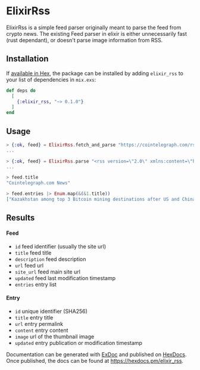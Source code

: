 # ElixirRss

ElixirRss is a simple feed parser originally meant to parse the feed from crypto news. The existing Feed parser in elixir is either unnecessarily fast (rust dependant), or doesn't parse image information from RSS. 

## Installation

If [available in Hex](https://hex.pm/docs/publish), the package can be installed
by adding `elixir_rss` to your list of dependencies in `mix.exs`:

```elixir
def deps do
  [
    {:elixir_rss, "~> 0.1.0"}
  ]
end
```

## Usage

```elixir
> {:ok, feed} = ElixirRss.fetch_and_parse "https://cointelegraph.com/rss"
...

> {:ok, feed} = ElixirRss.parse "<rss version=\"2.0\" xmlns:content=\"http://purl.org/rss/1.0/modules/content/\" ..."
...

> feed.title
"Cointelegraph.com News"

> feed.entries |> Enum.map(&(&1.title))
["Kazakhstan among top 3 Bitcoin mining destinations after US and China", "3Commas issues security alert as FTX deletes API keys following hack", ...]
```


## Results

#### Feed
  - `id` feed identifier (usually the site url)
  - `title` feed title
  - `description` feed description
  - `url` feed url
  - `site_url` feed main site url
  - `updated` feed last modification timestamp
  - `entries` entry list

#### Entry
  - `id` unique identifier (SHA256)
  - `title` entry title
  - `url` entry permalink
  - `content` entry content
  - `image` url of the thumbnail image
  - `updated` entry publication or modification timestamp



Documentation can be generated with [ExDoc](https://github.com/elixir-lang/ex_doc)
and published on [HexDocs](https://hexdocs.pm). Once published, the docs can
be found at <https://hexdocs.pm/elixir_rss>.

